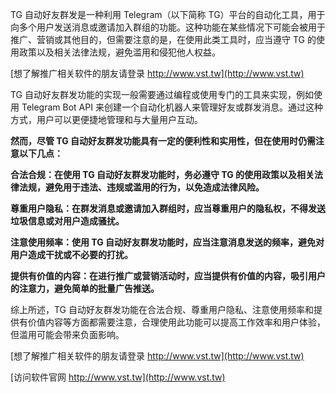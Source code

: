 TG 自动好友群发是一种利用 Telegram（以下简称 TG）平台的自动化工具，用于向多个用户发送消息或邀请加入群组的功能。这种功能在某些情况下可能会被用于推广、营销或其他目的，但需要注意的是，在使用此类工具时，应当遵守 TG 的使用政策以及相关法律法规，避免滥用和侵犯他人权益。

[想了解推广相关软件的朋友请登录 http://www.vst.tw](http://www.vst.tw)

TG 自动好友群发功能的实现一般需要通过编程或使用专门的工具来实现，例如使用 Telegram Bot API 来创建一个自动化机器人来管理好友或群发消息。通过这种方式，用户可以更便捷地管理和与大量用户互动。

**然而，尽管 TG 自动好友群发功能具有一定的便利性和实用性，但在使用时仍需注意以下几点：**

**合法合规：在使用 TG 自动好友群发功能时，务必遵守 TG 的使用政策以及相关法律法规，避免用于违法、违规或滥用的行为，以免造成法律风险。**

**尊重用户隐私：在群发消息或邀请加入群组时，应当尊重用户的隐私权，不得发送垃圾信息或对用户造成骚扰。**

**注意使用频率：使用 TG 自动好友群发功能时，应当注意消息发送的频率，避免对用户造成干扰或不必要的打扰。**

**提供有价值的内容：在进行推广或营销活动时，应当提供有价值的内容，吸引用户的注意力，避免简单的批量广告推送。**

综上所述，TG 自动好友群发功能在合法合规、尊重用户隐私、注意使用频率和提供有价值内容等方面都需要注意，合理使用此功能可以提高工作效率和用户体验，但滥用可能会带来负面影响。

[想了解推广相关软件的朋友请登录 http://www.vst.tw](http://www.vst.tw)


[访问软件官网 http://www.vst.tw](http://www.vst.tw)
